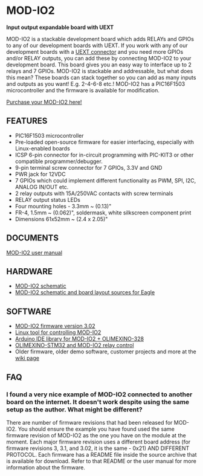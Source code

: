 # MOD-IO2

**Input output expandable board with UEXT**

MOD-IO2 is a stackable development board which adds RELAYs and GPIOs to any of our development boards with UEXT.
If you work with any of our development boards with a [UEXT connector](https://www.olimex.com/Products/Modules/UEXT) and you need more GPIOs and/or RELAY outputs, you can add these by connecting MOD-IO2 to your development board.
This board gives you an easy way to interface up to 2 relays and 7 GPIOs.
MOD-IO2 is stackable and addressable, but what does this mean?
These boards can stack together so you can add as many inputs and outputs as you want!
E.g. 2-4-6-8 etc.!
MOD-IO2 has a PIC16F1503 microcontroller and the firmware is available for modification.

[Purchase your MOD-IO2 here!](https://www.olimex.com/Products/Modules/IO/MOD-IO2/open-source-hardware)


## FEATURES

- PIC16F1503 microcontroller
- Pre-loaded open-source firmware for easier interfacing, especially with Linux-enabled boards
- ICSP 6-pin connector for in-circuit programming with PIC-KIT3 or other compatible programmer/debugger.
- 9-pin terminal screw connector for 7 GPIOs, 3.3V and GND
- PWR jack for 12VDC
- 7 GPIOs which could implement different functionality as PWM, SPI, I2C, ANALOG IN/OUT etc.
- 2 relay outputs with 15A/250VAC contacts with screw terminals
- RELAY output status LEDs
- Four mounting holes - 3.3mm ~ (0.13)"
- FR-4, 1.5mm ~ (0.062)", soldermask, white silkscreen component print
- Dimensions 61x52mm ~ (2.4 x 2.05)"


## DOCUMENTS

[MOD-IO2 user manual](doc/MOD-IO2.pdf)


## HARDWARE

- [MOD-IO2 schematic](hardware/MOD-IO2-Rev-B-schematic.pdf)
- [MOD-IO2 schematic and board layout sources for Eagle](hardware/MOD-IO2_brd_sch_eagle)


## SOFTWARE

- [MOD-IO2 firmware version 3.02](software/MOD-IO2_firmware_v_3_02)
- [Linux tool for controlling MOD-IO2](https://github.com/OLIMEX/OLINUXINO/tree/master/SOFTWARE/UEXT%20MODULES/MOD-IO2/linux-access-tool)
- [Arduino IDE library for MOD-IO2 + OLIMEXINO-328](software/OLIMEXINO-328+MOD-IO2)
- [OLIMEXINO-STM32 and MOD-IO2 relay control](software/Olimexino-STM32_MOD-IO2)
- Older firmware, older demo software, customer projects and more at the [wiki page](https://www.olimex.com/wiki/MOD-IO2)

## FAQ

### I found a very nice example of MOD-IO2 connected to another board on the internet. It doesn't work despite using the same setup as the author. What might be different?

There are number of firmware revisions that had been released for MOD-IO2.
You should ensure the example you have found used the same firmware revision of MOD-IO2 as the one you have on the module at the moment.
Each major firmware revision uses a different board address (for firmware revisions 3, 3.1, and 3.02, it is the same - 0x21) AND DIFFERENT PROTOCOL.
Each firmware has a README file inside the source archive that is available for download.
Refer to that README or the user manual for more information about the firmware.

